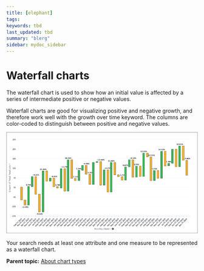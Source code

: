```yaml
---
title: [elephant]
tags: 
keywords: tbd
last_updated: tbd
summary: "blerg"
sidebar: mydoc_sidebar
---
```

# Waterfall charts

The waterfall chart is used to show how an initial value is affected by a series of intermediate positive or negative values.

Waterfall charts are good for visualizing positive and negative growth, and therefore work well with the growth over time keyword. The columns are color-coded to distinguish between positive and negative values.

 ![](../../../images/waterfall_chart_example.png "Waterfall chart example") 

Your search needs at least one attribute and one measure to be represented as a waterfall chart.

**Parent topic:** [About chart types](../../../pages/end_user_guide/end_user_search/about_chart_types.html)


